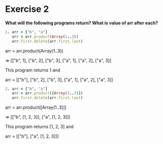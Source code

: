 # Exercise 2
**What will the following programs return? What is value of arr after each?**

```ruby
1. arr = ["b", "a"]
   arr = arr.product(Array(1..3))
   arr.first.delete(arr.first.last)
```
arr = arr.product(Array(1..3))

=> [["b", 1], ["b", 2], ["b", 3], ["a", 1], ["a", 2], ["a", 3]]

This program returns 1 and

arr = [["b"], ["b", 2], ["b", 3], ["a", 1], ["a", 2], ["a", 3]]

```ruby
2. arr = ["b", "a"]
   arr = arr.product([Array(1..3)])
   arr.first.delete(arr.first.last)
```

arr = arr.product([Array(1..3)])

=> [["b", [1, 2, 3]], ["a", [1, 2, 3]]]

This program returns [1, 2, 3] and

arr = [["b"], ["a", [1, 2, 3]]]
